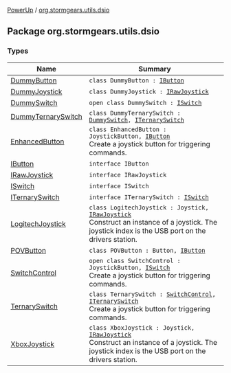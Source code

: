 [PowerUp](../index.md) / [org.stormgears.utils.dsio](./index.md)

## Package org.stormgears.utils.dsio

### Types

| Name | Summary |
|---|---|
| [DummyButton](-dummy-button/index.md) | `class DummyButton : `[`IButton`](-i-button/index.md) |
| [DummyJoystick](-dummy-joystick/index.md) | `class DummyJoystick : `[`IRawJoystick`](-i-raw-joystick/index.md) |
| [DummySwitch](-dummy-switch/index.md) | `open class DummySwitch : `[`ISwitch`](-i-switch/index.md) |
| [DummyTernarySwitch](-dummy-ternary-switch/index.md) | `class DummyTernarySwitch : `[`DummySwitch`](-dummy-switch/index.md)`, `[`ITernarySwitch`](-i-ternary-switch/index.md) |
| [EnhancedButton](-enhanced-button/index.md) | `class EnhancedButton : JoystickButton, `[`IButton`](-i-button/index.md)<br>Create a joystick button for triggering commands. |
| [IButton](-i-button/index.md) | `interface IButton` |
| [IRawJoystick](-i-raw-joystick/index.md) | `interface IRawJoystick` |
| [ISwitch](-i-switch/index.md) | `interface ISwitch` |
| [ITernarySwitch](-i-ternary-switch/index.md) | `interface ITernarySwitch : `[`ISwitch`](-i-switch/index.md) |
| [LogitechJoystick](-logitech-joystick/index.md) | `class LogitechJoystick : Joystick, `[`IRawJoystick`](-i-raw-joystick/index.md)<br>Construct an instance of a joystick. The joystick index is the USB port on the drivers station. |
| [POVButton](-p-o-v-button/index.md) | `class POVButton : Button, `[`IButton`](-i-button/index.md) |
| [SwitchControl](-switch-control/index.md) | `open class SwitchControl : JoystickButton, `[`ISwitch`](-i-switch/index.md)<br>Create a joystick button for triggering commands. |
| [TernarySwitch](-ternary-switch/index.md) | `class TernarySwitch : `[`SwitchControl`](-switch-control/index.md)`, `[`ITernarySwitch`](-i-ternary-switch/index.md)<br>Create a joystick button for triggering commands. |
| [XboxJoystick](-xbox-joystick/index.md) | `class XboxJoystick : Joystick, `[`IRawJoystick`](-i-raw-joystick/index.md)<br>Construct an instance of a joystick. The joystick index is the USB port on the drivers station. |
